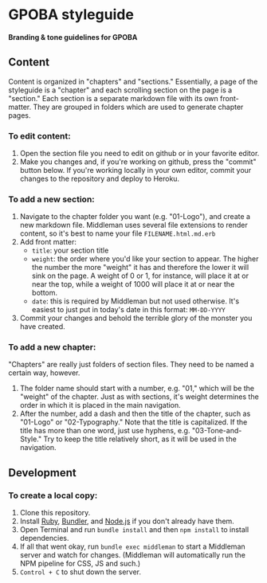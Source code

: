 # GPOBA styleguide
#### Branding &amp; tone guidelines for GPOBA

## Content

Content is organized in "chapters" and "sections." Essentially, a page of the styleguide is a "chapter" and each scrolling section on the page is a "section." Each section is a separate markdown file with its own front-matter. They are grouped in folders which are used to generate chapter pages.

### To edit content:

1. Open the section file you need to edit on github or in your favorite editor.
2. Make you changes and, if you're working on github, press the "commit" button below. If you're working locally in your own editor, commit your changes to the repository and deploy to Heroku.

### To add a new section:

1. Navigate to the chapter folder you want (e.g. "01-Logo"), and create a new markdown file. Middleman uses several file extensions to render content, so it's best to name your file `FILENAME.html.md.erb`
2. Add front matter:
    - `title`: your section title
    - `weight`: the order where you'd like your section to appear. The higher the number the more "weight" it has and therefore the lower it will sink on the page. A weight of 0 or 1, for instance, will place it at or near the top, while a weight of 1000 will place it at or near the bottom.
    - `date`: this is required by Middleman but not used otherwise. It's easiest to just put in today's date in this format: `MM-DD-YYYY`
3. Commit your changes and behold the terrible glory of the monster you have created.

### To add a new chapter:

"Chapters" are really just folders of section files. They need to be named a certain way, however.

1. The folder name should start with a number, e.g. "01," which will be the "weight" of the chapter. Just as with sections, it's weight determines the order in which it is placed in the main navigation.
2. After the number, add a dash and then the title of the chapter, such as "01-Logo" or "02-Typography." Note that the title is capitalized. If the title has more than one word, just use hyphens, e.g. "03-Tone-and-Style." Try to keep the title relatively short, as it will be used in the navigation.

## Development

### To create a local copy:

1. Clone this repository.
2. Install [Ruby](https://www.ruby-lang.org/en/), [Bundler](http://bundler.io), and [Node.js](https://nodejs.org/en/) if you don't already have them.
3. Open Terminal and run `bundle install` and then `npm install` to install dependencies.
4. If all that went okay, run `bundle exec middleman` to start a Middleman server and watch for changes. (Middleman will automatically run the NPM pipeline for CSS, JS and such.)
5. `Control + C` to shut down the server.
